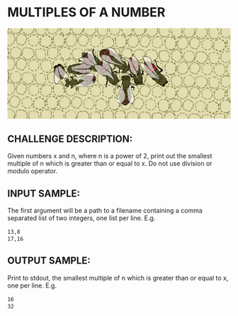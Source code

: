 # MULTIPLES OF A NUMBER

![Image](https://raw.githubusercontent.com/goggle/codeeval/master/easy/018_multiples_of_a_number/multiples_of_a_number.png)

## CHALLENGE DESCRIPTION:

Given numbers x and n, where n is a power of 2, print out the smallest multiple of n which is greater than or equal to x. Do not use division or modulo operator.

## INPUT SAMPLE:

The first argument will be a path to a filename containing a comma separated list of two integers, one list per line. E.g.
```
13,8
17,16
```

## OUTPUT SAMPLE:

Print to stdout, the smallest multiple of n which is greater than or equal to x, one per line. E.g.
```
16
32
```
